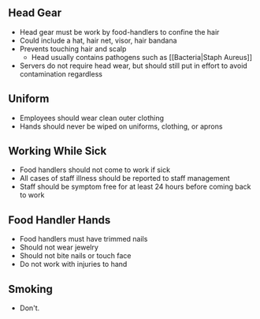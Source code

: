 ## Head Gear

- Head gear must be work by food-handlers to confine the hair
- Could include a hat, hair net, visor, hair bandana
- Prevents touching hair and scalp
	- Head usually contains pathogens such as [[Bacteria|Staph Aureus]]
- Servers do not require head wear, but should still put in effort to avoid contamination regardless

## Uniform

- Employees should wear clean outer clothing
- Hands should never be wiped on uniforms, clothing, or aprons

## Working While Sick

- Food handlers should not come to work if sick
- All cases of staff illness should be reported to staff management
- Staff should be symptom free for at least 24 hours before coming back to work

## Food Handler Hands

- Food handlers must have trimmed nails
- Should not wear jewelry
- Should not bite nails or touch face
- Do not work with injuries to hand

## Smoking

- Don't.